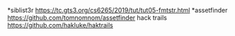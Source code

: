 *siblist3r
https://tc.gts3.org/cs6265/2019/tut/tut05-fmtstr.html
*assetfinder
https://github.com/tomnomnom/assetfinder
hack trails
https://github.com/hakluke/haktrails